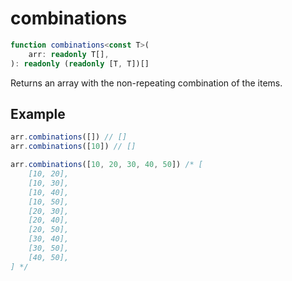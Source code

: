 # combinations

```ts
function combinations<const T>(
    arr: readonly T[],
): readonly (readonly [T, T])[]
```

Returns an array with the non-repeating combination of the items.

## Example

```ts
arr.combinations([]) // []
arr.combinations([10]) // []
```

```ts
arr.combinations([10, 20, 30, 40, 50]) /* [
    [10, 20],
    [10, 30],
    [10, 40],
    [10, 50],
    [20, 30],
    [20, 40],
    [20, 50],
    [30, 40],
    [30, 50],
    [40, 50],
] */
```
